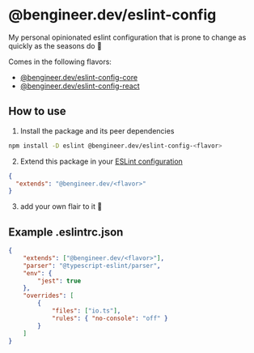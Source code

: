 # @bengineer.dev/eslint-config

My personal opinionated eslint configuration that is prone to change as quickly as the seasons do 🍂

Comes in the following flavors:
- [@bengineer.dev/eslint-config-core](https://www.npmjs.com/package/@bengineer.dev/eslint-config-core)
- [@bengineer.dev/eslint-config-react](https://www.npmjs.com/package/@bengineer.dev/eslint-config-react)


## How to use

1. Install the package and its peer dependencies

```bash
npm install -D eslint @bengineer.dev/eslint-config-<flavor>
```

2. Extend this package in your [ESLint configuration](https://eslint.org/docs/user-guide/configuring)

```json
{
  "extends": "@bengineer.dev/<flavor>"
}
```
3. add your own flair to it 💅

## Example .eslintrc.json
```json
{
    "extends": ["@bengineer.dev/<flavor>"],
    "parser": "@typescript-eslint/parser",
    "env": {
        "jest": true
    },
    "overrides": [
        {
            "files": ["io.ts"],
            "rules": { "no-console": "off" }
        }
    ]
}
```